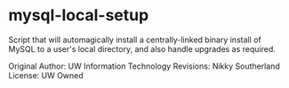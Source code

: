 mysql-local-setup
=================

Script that will automagically install a centrally-linked binary install of MySQL to a user's local directory, and also handle upgrades as required.

Original Author: UW Information Technology
Revisions: Nikky Southerland
License: UW Owned